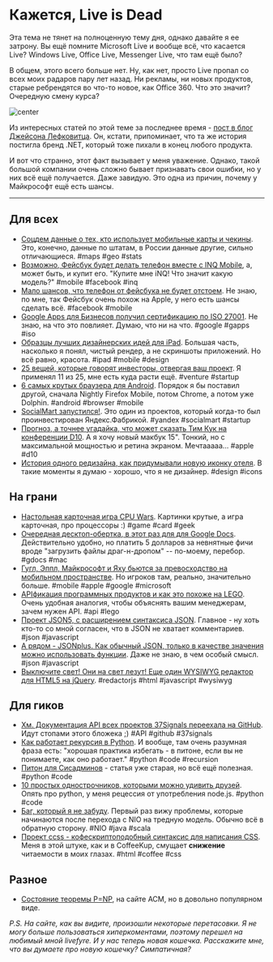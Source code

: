 # Кажется, Live is Dead

Эта тема не тянет на полноценную тему дня, однако давайте я ее затрону. Вы ещё помните Microsoft Live и вообще всё, что касается Live? Windows Live, Office Live, Messenger Live, что там ещё было?

В общем, этого всего больше нет. Ну, как нет, просто Live пропал со всех моих радаров пару лет назад. Ни рекламы, ни новых продуктов, старые ребрендятся во что-то новое, как Office 360. Что это значит? Очередную смену курса?

![center](https://img.skitch.com/20120528-tjqiay4xjubyarir2nutuuy6ci.png)

Из интересных статей по этой теме за последнее время - [пост в блог Джейсона Лефковитца](http://jasonlefkowitz.net/2012/05/windows-live-is-dead/). Он, кстати, припоминает, что та же история постигла бренд .NET, который тоже пихали в конец любого продукта.

И вот что странно, этот факт вызывает у меня уважение. Однако, такой большой компании очень сложно бывает признавать свои ошибки, но у них всё ещё получается. Даже завидую. Это одна из причин, почему у Майкрософт ещё есть шансы.

-----

## Для всех
* [Соцдем данные о тех, кто использует мобильные карты и чекины](http://edition.cnn.com/2012/05/15/tech/mobile/pew-survey-location-based/index.html). Это, конечно, данные по штатам, в России данные другие, сильно отличающиеся. #maps #geo #stats
* [Возможно, Фейсбук будет делать телефон вместе с INQ Mobile](http://techcrunch.com/2012/05/28/fast-track-to-a-facebook-phone-buy-inq-mobile/), а, может быть, и купит его. "Купите мне iNQ! Что значит какую модель?" #mobile #facebook #inq
* [Мало шансов, что телефон от фейсбука не будет отстоем](http://techcrunch.com/2012/05/27/facebook-phone-3/). Не знаю, по мне, так Фейсбук очень похож на Apple, у него есть шансы сделать всё. #facebook #mobile
* [Google Apps для Бизнесов получил сертификацию по ISO 27001](http://techcrunch.com/2012/05/28/google-apps-for-business-iso-27001-certification/). Не знаю, на что это повлияет. Думаю, что ни на что. #google #gapps #iso
* [Образцы лучших дизайнерских идей для iPad](http://designmodo.com/iphone-ipad-app-design/). Большая часть, насколько я понял, чистый рендер, а не скриншоты приложений. Но всё равно, красота. #ipad #mobile #design
* [25 вещей, которые говорят инвесторы, отвергая ваш проект](http://venturebeat.com/2012/05/28/25-things-investors-say-when-rejecting-your-startup/). Я применял 11 из 25, мне есть куда расти ещё. #venture #startup
* [6 самых крутых браузера для Android](http://socialbarrel.com/top-android-browsers-for-2012/37008/). Порядок я бы поставил другой, сначала Nightly Firefox Mobile, потом Chrome, а потом уже Dolphin. #android #browser #mobile
* [SocialMart запустился!](http://techcrunch.com/2012/05/28/yandex-factory-seed-funding-bears-fruit-socialmart-launches-social-shopping-with-yandex-market/). Это один из проектов, который когда-то был проинвестирован Яндекс.Фабрикой. #yandex #socialmart #startup
* [Прогноз, а точнее угадайка, что может сказать Тим Кук на конференции D10](http://mashable.com/2012/05/28/7-things-tim-cook-might-say-at-d10/). А я хочу новый макбук 15". Тонкий, но с максимальной мощностью и ретина экраном. Мечтааааа... #apple #d10
* [История одного редизайна, как придумывали новую иконку отеля](http://blog.cleartrip.com/2012/02/09/design-nuances-redesigning-the-hotel-icon/). В такие моменты я думаю - хорошо, что я не дизайнер. #design #icons

## На грани
* [Настольная карточная игра CPU Wars](http://gizmodo.com/5913732/the-geekiest-game-on-the-planet-is-cpu-top-trumps). Картинки крутые, а игра карточная, про процессоры :) #game #card #geek
* [Очередная десктоп-обертка, в этот раз для для Google Docs](http://www.cultofmac.com/169954/rocketdocs-makes-google-docs-editing-more-mac-like/). Действительно удобно, но платить 5 долларов за невнятные фичи вроде "загрузить файлы драг-н-дропом" -- по-моему, перебор. #gdocs #mac
* [Гугл, Эппл, Майкрософт и Яху бьются за превосходство на мобильном пространстве](http://economictimes.indiatimes.com/tech/internet/browser-wars-google-apple-microsoft-yahoo-fight-for-dominance-in-mobile-space/articleshow/13606460.cms). Но игроков там, реально, значительно больше. #mobile #apple #google #microsoft
* [APIфикация программных продуктов и как это похоже на LEGO](http://gigaom.com/2012/05/28/the-api-ificiation-of-software-and-legos/). Очень удобная аналогия, чтобы объяснять вашим менеджерам, зачем нужен API. #api #lego
* [Проект JSON5, с расширением синтаксиса JSON](https://github.com/aseemk/json5). Главное - ну хоть кто-то со мной согласен, что в JSON не хватает комментариев. #json #javascript
* [А рядом - JSONplus. Как обычный JSON, только в качестве значения можно использовать функции](http://jsonplus.com/). Даже не знаю, в чем особый смысл. #json #javascript
* [Выключите свет! Они на свет лезут! Еще один WYSIWYG редактор для HTML5 на jQuery](http://redactorjs.com/). #redactorjs #html #javascript #wysiwyg

## Для гиков
* [Хм. Документация API всех проектов 37Signals переехала на GitHub](http://37signals.com/svn/posts/3181-our-api-docs-are-now-hosted-on-github). Идут стопами этого бложека ;) #API #github #37signals
* [Как работает рекурсия в Python](http://nedbatchelder.com/blog/201205/recursive_dogma.html). И вообще, там очень разумная фраза есть: "хорошая практика избегать - в питоне, если вы не понимаете, как оно работает." #python #code #recursion
* [Питон для Сисадминов](http://www.pythian.com/news/12241/liveblogging-senior-skills-python-for-sysadmins/) - статья уже старая, но всё ещё полезная. #python #code
* [10 простых однострочников, которыми можно удивить друзей](http://codeblog.dhananjaynene.com/2011/06/10-python-one-liners-to-impress-your-friends/). Опять про python, у меня рецессия от употребления node.js. #python #code
* [Баг, который я не забуду](http://paulasmuth.com/blog/a_bug_i_wont_forget/). Первый раз вижу проблемы, которые начинаются после перехода с NIO на тредную модель. Обычно всё в обратную сторону. #NIO #java #scala
* [Проект ccss - кофескриптоподобный синтаксис для написания CSS](https://github.com/aeosynth/ccss). Меня в этой штуке, как и в CoffeeKup, смущает **снижение** читаемости в моих глазах. #html #coffee #css


## Разное
* [Состояние теоремы P=NP](http://cacm.acm.org/magazines/2009/9/38904-the-status-of-the-p-versus-np-problem/fulltext), на сайте ACM, но в довольно популярном виде.

*P.S. На сайте, как вы видите, произошли некоторые перетасовки. Я не могу больше пользоваться хиперкоментами, поэтому перешел на любимый мной livefyre. И у нас теперь новая кошечка. Расскажите мне, что вы думаете про новую кошечку? Симпатичная?*
